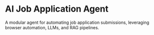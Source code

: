 # AI Job Application Agent

A modular agent for automating job application submissions, leveraging browser automation, LLMs, and RAG pipelines.
